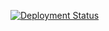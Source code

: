 [![Deployment Status](https://img.shields.io/endpoint?url=https://ctrblog.vercel.app/api/deployment)](https://next-md-blog-template.vercel.app/)
